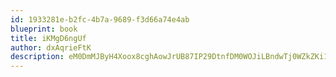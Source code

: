 ```yaml
---
id: 1933281e-b2fc-4b7a-9689-f3d66a74e4ab
blueprint: book
title: iKMgD6ngUf
author: dxAqrieFtK
description: eM0DmMJByH4Xoox8cghAowJrUB87IP29DtnfDM0WOJiLBndwTj0WZkZKi1yyQwS0HvOwAn8EQFWcfELOyX8vzqG237w36fgJZFhs
---
```

